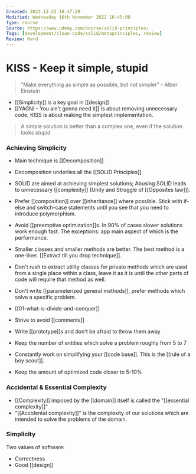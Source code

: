 ```yaml
---
Created: 2022-12-22 10:47:29
Modified: Wednesday 16th November 2022 16:45:08
Type: course
Source: https://www.udemy.com/course/solid-principles/
Tags: [development/clean-code/solid/metaprinciples, review]
Review: Hard
---
```


# KISS - Keep it simple, stupid

> "Make everything as simple as possible, but not simpler" - Alber Einstein

- [[Simplicity]] is a key goal in [[design]]
- [[YAGNI - You ain't gonna need it]] is about removing unnecessary code; KISS is about making the simplest implementation.

> A simple solution is better than a complex one, even if the solution looks stupid

### Achieving Simplicity

- Main technique is [[Decomposition]]
- Decomposition underlies all the [[SOLID Principles]]
- SOLID are aimed at achieving simplest solutions; Abusing SOLID leads to unnecessary [[complexity]] (Unity and Struggle of [[Opposites law]]).

- Prefer [[composition]] over [[inheritance]] where possible. Stick with if-else and switch-case statements until you see that you need to introduce polymorphism.
- Avoid [[preemptive optimization]]s. In 90% of cases slower solutions work enough fast. The exceptions: app main aspect of which is the performance.
- Smaller classes and smaller methods are better. The best method is a one-liner. [[Extract till you drop technique]].
- Don't rush to extract utility classes for private methods which are used from a single place within a class, leave it as it is until the other parts of code will require that method as well.
- Don't write [[parameterized general methods]], prefer methods which solve a specific problem.
- [[01-what-is-divide-and-conquer]]
- Strive to avoid [[comments]]
- Write [[prototype]]s and don't be afraid to throw them away
- Keep the number of entities which solve a problem roughly from 5 to 7
- Constantly work on simplifying your [[code base]]. This is the [[rule of a boy scout]].
- Keep the amount of optimized code closer to 5-10%

### Accidental & Essential Complexity

- [[Complexity]] imposed by the [[domain]] itself is called the "[[essential complexity]]"
- "[[Accidental complexity]]" is the complexity of our solutions which are intended to solve the problems of the domain.

### Simplicity

Two values of software:
- Correctness
- Good [[design]]
